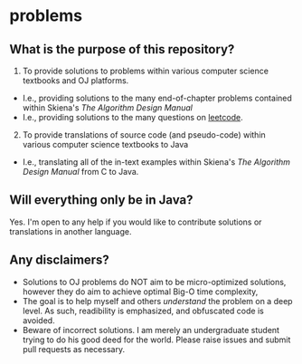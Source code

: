 # problems

## What is the purpose of this repository?
1. To provide solutions to problems within various computer science textbooks and OJ platforms.
  * I.e., providing solutions to the many end-of-chapter problems contained within Skiena's *The Algorithm Design Manual*
  * I.e., providing solutions to the many questions on [leetcode](https://www.leetcode.com).
2. To provide translations of source code (and pseudo-code) within various computer science textbooks to Java
  * I.e., translating all of the in-text examples within Skiena's *The Algorithm Design Manual* from C to Java.

## Will everything only be in Java?
Yes. I'm open to any help if you would like to contribute solutions or translations in another language.

## Any disclaimers?
* Solutions to OJ problems do NOT aim to be micro-optimized solutions, however they do aim to achieve optimal Big-O time complexity,
* The goal is to help myself and others *understand* the problem on a deep level. As such, readibility is emphasized, and obfuscated code is avoided. 
* Beware of incorrect solutions. I am merely an undergraduate student trying to do his good deed for the world. Please raise issues and submit pull requests as necessary.
